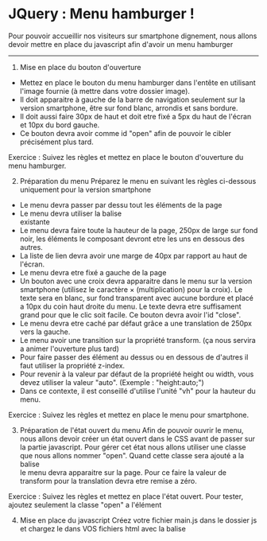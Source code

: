 # JQuery : Menu hamburger !
Pour pouvoir accueillir nos visiteurs sur smartphone dignement, nous allons devoir mettre en place du javascript afin d'avoir un menu hamburger

---
1. Mise en place du bouton d'ouverture
* Mettez en place le bouton du menu hamburger dans l'entête en utilisant l'image fournie (à mettre dans votre dossier image). 
* Il doit apparaitre à gauche de la barre de navigation seulement sur la version smartphone, être sur fond blanc, arrondis et sans bordure. 
* Il doit aussi faire 30px de haut et doit etre fixé a 5px du haut de l'écran et 10px du bord gauche. 
* Ce bouton devra avoir comme id "open" afin de pouvoir le cibler précisément plus tard.

Exercice : Suivez les règles et mettez en place le bouton d'ouverture du menu hamburger.

2. Préparation du menu
Préparez le menu en suivant les règles ci-dessous uniquement pour la version smartphone

* Le menu devra passer par dessu tout les éléments de la page
* Le menu devra utiliser la balise <nav> existante
* Le menu devra faire toute la hauteur de la page, 250px de large sur fond noir, les éléments le composant devront etre les uns en dessous des autres.
* La liste de lien devra avoir une marge de 40px par rapport au haut de l'écran.
* Le menu devra etre fixé a gauche de la page
* Un bouton avec une croix devra apparaitre dans le menu sur la version smartphone (utilisez le caractère × (multiplication) pour la croix). Le texte sera en blanc, sur fond transparent avec aucune bordure et placé a 10px du coin haut droite du menu. Le texte devra etre suffisament grand pour que le clic soit facile. Ce bouton devra avoir l'id "close".
* Le menu devra etre caché par défaut grâce a une translation de 250px vers la gauche.
* Le menu avoir une transition sur la propriété transform. (ça nous servira a animer l'ouverture plus tard)
* Pour faire passer des élément au dessus ou en dessous de d'autres il faut utiliser la propriété z-index.
* Pour revenir à la valeur par défaut de la propriété height ou width, vous devez utiliser la valeur "auto". (Exemple : "height:auto;")
* Dans ce contexte, il est conseillé d'utilise l'unité "vh" pour la hauteur du menu.

Exercice : Suivez les règles et mettez en place le menu pour smartphone.

3. Préparation de l'état ouvert du menu
Afin de pouvoir ouvrir le menu, nous allons devoir créer un état ouvert dans le CSS avant de passer sur la partie javascript. Pour gérer cet état nous allons utiliser une classe que nous allons nommer "open". Quand cette classe sera ajouté a la balise <nav> le menu devra apparaitre sur la page. Pour ce faire la valeur de transform pour la translation devra etre remise a zéro.

Exercice : Suivez les règles et mettez en place l'état ouvert. Pour tester, ajoutez seulement la classe "open" a l'élément <nav>

4. Mise en place du javascript
Créez votre fichier main.js dans le dossier js et chargez le dans VOS fichiers html avec la balise <script>
Votre code devra attendre que la page soit prête puis :

* Le clic sur l'élément avec l'id open doit ouvrir le menu en ajoutant la classe open a l'élément <nav>
* Le clic sur l'élément avec l'id close doit fermer le menu en retirant la classe open a l'élément <nav>

Pour attendre que les éléments de la page soient prêt a etre manipuler via du javascript, utilisez la fonction _ready_.

Exercice : Suivez les règles et finalisez la mise en place du menu hamburger

---
La suite : [HTML Le SEO](https://github.com/simplon-roanne/front-end-prairie/tree/master/ex9)